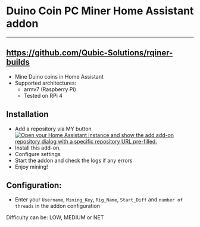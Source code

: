 # Duino Coin PC Miner Home Assistant addon
_____
## https://github.com/Qubic-Solutions/rqiner-builds

- Mine Duino coins in Home Assistant
- Supported architectures:
  - armv7 (Raspberry Pi)
  -	Tested on RPi 4
 
 ## Installation
 - Add a repository via MY button [![Open your Home Assistant instance and show the add add-on repository dialog with a specific repository URL pre-filled.](https://my.home-assistant.io/badges/supervisor_add_addon_repository.svg)](https://my.home-assistant.io/redirect/supervisor_add_addon_repository/?repository_url=https%3A%2F%2Fgithub.com%2FDjLex2021%2Fduino_hassio%2F)
 - Install this add-on.
 - Configure settings
 - Start the addon and check the logs if any errors
 - Enjoy mining!
 
 ## Configuration: 
- Enter your `Username`, `Mining_Key`, `Rig_Name`, `Start_Diff` and `number of threads` in the addon configuration

Difficulty can be: LOW, MEDIUM or NET
